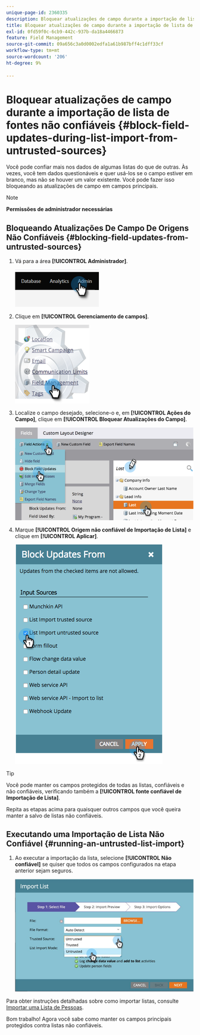 ```yaml
---
unique-page-id: 2360335
description: Bloquear atualizações de campo durante a importação de lista de fontes não confiáveis - Documentação do Marketo - Documentação do produto
title: Bloquear atualizações de campo durante a importação de lista de fontes não confiáveis
exl-id: 0fd59f0c-6cb9-442c-937b-da18a4466873
feature: Field Management
source-git-commit: 09a656c3a0d0002edfa1a61b987bff4c1dff33cf
workflow-type: tm+mt
source-wordcount: '206'
ht-degree: 9%

---
```


# Bloquear atualizações de campo durante a importação de lista de fontes não confiáveis {#block-field-updates-during-list-import-from-untrusted-sources}

Você pode confiar mais nos dados de algumas listas do que de outras. Às vezes, você tem dados questionáveis e quer usá-los se o campo estiver em branco, mas não se houver um valor existente. Você pode fazer isso bloqueando as atualizações de campo em campos principais.

>[!NOTE]
>
>**Permissões de administrador necessárias**

## Bloqueando Atualizações De Campo De Origens Não Confiáveis {#blocking-field-updates-from-untrusted-sources}

1. Vá para a área **[!UICONTROL Administrador]**.

   ![](assets/blocking-field-updates-from-untrusted-sources-1.png)

1. Clique em **[!UICONTROL Gerenciamento de campos]**.

   ![](assets/blocking-field-updates-from-untrusted-sources-2.png)

1. Localize o campo desejado, selecione-o e, em **[!UICONTROL Ações do Campo]**, clique em **[!UICONTROL Bloquear Atualizações do Campo]**.

   ![](assets/blocking-field-updates-from-untrusted-sources-3.png)

1. Marque **[!UICONTROL Origem não confiável de Importação de Lista]** e clique em **[!UICONTROL Aplicar]**.

   ![](assets/blocking-field-updates-from-untrusted-sources-4.png)

>[!TIP]
>
>Você pode manter os campos protegidos de todas as listas, confiáveis e não confiáveis, verificando também a **[!UICONTROL fonte confiável de Importação de Lista]**.

Repita as etapas acima para quaisquer outros campos que você queira manter a salvo de listas não confiáveis.

## Executando uma Importação de Lista Não Confiável {#running-an-untrusted-list-import}

1. Ao executar a importação da lista, selecione **[!UICONTROL Não confiável]** se quiser que todos os campos configurados na etapa anterior sejam seguros.

   ![](assets/blocking-field-updates-from-untrusted-sources-5.png)

Para obter instruções detalhadas sobre como importar listas, consulte [Importar uma Lista de Pessoas](/help/marketo/getting-started/quick-wins/import-a-list-of-people.md).

Bom trabalho! Agora você sabe como manter os campos principais protegidos contra listas não confiáveis.
